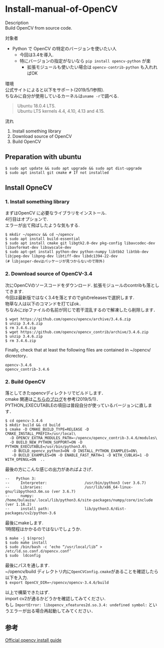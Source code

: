# Install-manual-of-OpenCV

Description  
Build OpenCV from source code.  

対象者  
* Python で OpenCV の特定のバージョンを使いたい人
  * 今回は3.4を導入.
  * 特にバージョンの指定がないなら `pip install opencv-python` が楽
    * 拡張モジュールも使いたい場合は `opencv-contrib-python` も入れればOK

環境  
公式サイトによると以下をサポート(2019/5/1参照).  
ちなみに自分が使用しているカーネルは`uname -r`で調べる.  
> Ubuntu 18.0.4 LTS.  
> Ubuntu LTS kernels 4.4, 4.10, 4.13 and 4.15.  

流れ  
1. Install something library  
2. Download source of OpenCV  
3. Build OpenCV  

## Preparation with ubuntu
```
$ sudo apt update && sudo apt upgrade && sudo apt dist-upgrade
$ sudo apt install git cmake # If not installed
```

## Install OpneCV
### 1. Install something library 
まずはOpenCV に必要なライブラリをインストール.  
4行目はオプションで.  
エラーが出て飛ばしたような気もする.  
```
$ mkdir ~/opencv && cd ~/opencv
$ sudo apt install build-essential
$ sudo apt install cmake git libgtk2.0-dev pkg-config libavcodec-dev libavformat-dev libswscale-dev
$ sudo apt-get install python-dev python-numpy libtbb2 libtbb-dev libjpeg-dev libpng-dev libtiff-dev libdc1394-22-dev
(# libjasper-devはパッケージが見つからないので除外)
```
### 2. Download source of OpenCV-3.4 
次にOpenCVのソースコードをダウンロード. 
拡張モジュールのcontribも落としてきます.  
今回は最新版ではなく3.4を落とすのでgitのreleasesで選択します.  
物草な人は以下のコマンドを打てばok．  
ちなみにzipファイルの名前が同じで若干混乱するので解凍したら削除します．  
```
$ wget https://github.com/opencv/opencv/archive/3.4.6.zip
$ unzip 3.4.6.zip
$ rm 3.4.6.zip
$ wget https://github.com/opencv/opencv_contrib/archive/3.4.6.zip
$ unzip 3.4.6.zip
$ rm 3.4.6.zip
```
Finally, check that at least the following files are contained in ~/opencv/ dicrectory．  
```
opencv-3.4.6
opencv_contrib-3.4.6
```

### 2. Build OpenCV  
落としてきたopencvディレクトリでビルドします．  
cmake 関連は[こちらのブログ](http://weekendproject9.hatenablog.com/entry/2018/08/02/185136)を参考(2019/5/1)．  
PYTHON_EXECUTABLEの項目は普段自分が使っているバージョンに直します．  
```
$ cd opencv-3.4.6
$ mkdir build && cd build
$ cmake -D CMAKE_BUILD_TYPE=RELEASE -D CMAKE_INSTALL_PREFIX=/usr/local\
  -D OPENCV_EXTRA_MODULES_PATH=~/opencv/opencv_contrib-3.4.6/modules\
  -D BUILD_NEW_PYTHON_SUPPORT=ON -D PYTHON_EXECUTABLE=/usr/bin/python3.6\
   -D BUILD_opencv_python3=ON -D INSTALL_PYTHON_EXAMPLES=ON\
   -D BUILD_EXAMPLES=ON -D ENABLE_FAST_MATH=1 -D WITH_CUBLAS=1 -D WITH_OPENGL=ON  ..
```
最後の方にこんな感じの出力があればよさげ．
```
--   Python 3:
--     Interpreter:                 /usr/bin/python3 (ver 3.6.7)
--     Libraries:                   /usr/lib/x86_64-linux-gnu/libpython3.6m.so (ver 3.6.7)
--     numpy:                       /home/bulauza/.local/lib/python3.6/site-packages/numpy/core/include (ver 1.16.2)
--     install path:                lib/python3.6/dist-packages/cv2/python-3.6

```
最後にmakeします.  
1時間程はかかるのではないでしょうか.  
```
$ make -j $(nproc)
$ sudo make install
$ sudo /bin/bash -c ‘echo “/usr/local/lib” > /etc/ld.so.conf.d/opencv.conf’
$ sudo  ldconfig
```
最後にパスを通します.  
~/opencv/build ディレクトリ内に`OpenCVConfig.cmake`があることを確認したら以下を入力.  
`$ export OpenCV_DIR=~/opencv/opencv-3.4.6/build`  

以上で構築できたはず.  
import cv2が通るかどうかを確認してみてください.  
もし `ImportError: libopencv_xfeatures2d.so.3.4: undefined symbol:` というエラーが出る場合再起動してみてください．  

## 参考  
[Official opencv install guide](https://docs.opencv.org/trunk/d7/d9f/tutorial_linux_install.html)  
